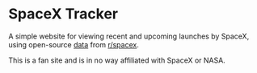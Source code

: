 # SpaceX Tracker

A simple website for viewing recent and upcoming launches by SpaceX, using open-source [data](https://github.com/r-spacex/SpaceX-API) from [r/spacex](https://github.com/r-spacex).

This is a fan site and is in no way affiliated with SpaceX or NASA.
